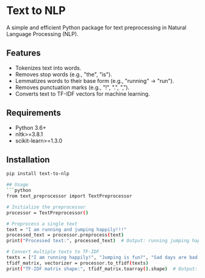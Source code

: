 # Text to NLP
A simple and efficient Python package for text preprocessing in Natural Language Processing (NLP).

## Features
- Tokenizes text into words.
- Removes stop words (e.g., "the", "is").
- Lemmatizes words to their base form (e.g., "running" → "run").
- Removes punctuation marks (e.g., "!", ".", ",").
- Converts text to TF-IDF vectors for machine learning.

## Requirements
- Python 3.6+
- nltk>=3.8.1
- scikit-learn>=1.3.0

## Installation
```bash
pip install text-to-nlp

## Usage
```python
from text_preprocessor import TextPreprocessor

# Initialize the preprocessor
processor = TextPreprocessor()

# Preprocess a single text
text = "I am running and jumping happily!!!"
processed_text = processor.preprocess(text)
print("Processed text:", processed_text)  # Output: running jumping happily

# Convert multiple texts to TF-IDF
texts = ["I am running happily!", "Jumping is fun?", "Sad days are bad."]
tfidf_matrix, vectorizer = processor.to_tfidf(texts)
print("TF-IDF matrix shape:", tfidf_matrix.toarray().shape)  # Output: (3, 1000)
```